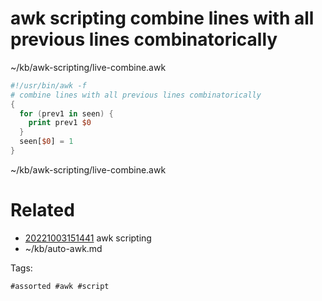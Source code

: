 # awk scripting combine lines with all previous lines combinatorically
~/kb/awk-scripting/live-combine.awk
```awk
#!/usr/bin/awk -f
# combine lines with all previous lines combinatorically
{
  for (prev1 in seen) {
    print prev1 $0
  }
  seen[$0] = 1
}
```

~/kb/awk-scripting/live-combine.awk
# Related

- [20221003151441](/zet/20221003151441/README.md) awk scripting
- ~/kb/auto-awk.md

Tags:

    #assorted #awk #script
